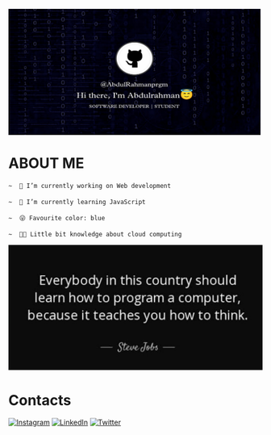 <img src="Picsart_23-02-10_00-41-36-923.jpg" align="center"
width=500px; height=250px;>

# ABOUT ME
   
    ~  🔭 I’m currently working on Web development
  
    ~  🌱 I’m currently learning JavaScript

    ~  😜 Favourite color: blue
    
    ~  🧑‍💻 Little bit knowledge about cloud computing

<img src="IMG_20230210_004256.jpg" >

# Contacts
[![Instagram](https://img.shields.io/badge/Instagram-%23E4405F.svg?logo=Instagram&logoColor=white)](https://instagram.com/_abdulrahman.a_) 
[![LinkedIn](https://img.shields.io/badge/LinkedIn-%230077B5.svg?logo=linkedin&logoColor=white)](https://linkedin.com/in/https://www.linkedin.com/in/abdulrahman-a-7a4925265)
[![Twitter](https://img.shields.io/badge/Twitter-%231DA1F2.svg?logo=Twitter&logoColor=white)](https://twitter.com/https://twitter.com/_abdul00_?t=fJ3cshQseJ3egOucRlEH6g&s=09)



